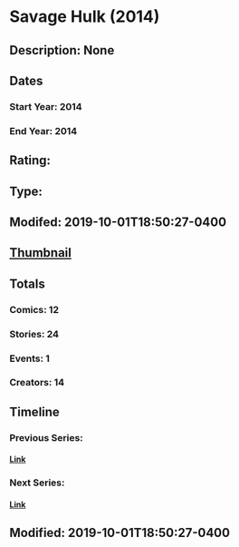 # Savage Hulk (2014)
## Description: None
## Dates
### Start Year: 2014
### End Year: 2014
## Rating: 
## Type: 
## Modifed: 2019-10-01T18:50:27-0400
## [Thumbnail](http://i.annihil.us/u/prod/marvel/i/mg/8/d0/542ae13c48a3d.jpg)
## Totals
### Comics: 12
### Stories: 24
### Events: 1
### Creators: 14
## Timeline
### Previous Series: 
#### [Link]()
### Next Series: 
#### [Link]()
## Modified: 2019-10-01T18:50:27-0400
